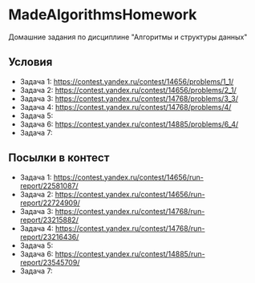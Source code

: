 # MadeAlgorithmsHomework
Домашние задания по дисциплине "Алгоритмы и структуры данных"

## Условия
* Задача 1: https://contest.yandex.ru/contest/14656/problems/1_1/
* Задача 2: https://contest.yandex.ru/contest/14656/problems/2_1/
* Задача 3: https://contest.yandex.ru/contest/14768/problems/3_3/
* Задача 4: https://contest.yandex.ru/contest/14768/problems/4/
* Задача 5: 
* Задача 6: https://contest.yandex.ru/contest/14885/problems/6_4/
* Задача 7: 

## Посылки в контест
* Задача 1: https://contest.yandex.ru/contest/14656/run-report/22581087/
* Задача 2: https://contest.yandex.ru/contest/14656/run-report/22724909/
* Задача 3: https://contest.yandex.ru/contest/14768/run-report/23215882/
* Задача 4: https://contest.yandex.ru/contest/14768/run-report/23216436/
* Задача 5: 
* Задача 6: https://contest.yandex.ru/contest/14885/run-report/23545709/
* Задача 7: 